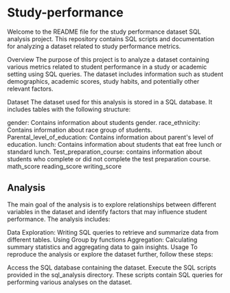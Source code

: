 # Study-performance
Welcome to the README file for the study performance dataset SQL analysis project. This repository contains SQL scripts and documentation for analyzing a dataset related to study performance metrics.

Overview
The purpose of this project is to analyze a dataset containing various metrics related to student performance in a study or academic setting using SQL queries. The dataset includes information such as student demographics, academic scores, study habits, and potentially other relevant factors.

Dataset
The dataset used for this analysis is stored in a SQL database. It includes tables with the following structure:

gender: Contains information about students gender.
race_ethnicity: Contains information about race group of students.
Parental_level_of_education: Contains information about parent's level of education.
lunch: Contains information about students that eat free lunch or standard lunch.
Test_preparation_course: contains information about students who complete or did not complete the test preparation course.
math_score
reading_score
writing_score

## Analysis
The main goal of the analysis is to explore relationships between different variables in the dataset and identify factors that may influence student performance. The analysis includes:

Data Exploration: Writing SQL queries to retrieve and summarize data from different tables.
Using Group  by functions
Aggregation: Calculating summary statistics and aggregating data to gain insights.
Usage
To reproduce the analysis or explore the dataset further, follow these steps:

Access the SQL database containing the dataset.
Execute the SQL scripts provided in the sql_analysis directory. These scripts contain SQL queries for performing various analyses on the dataset.
